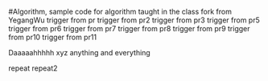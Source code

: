 #Algorithm, sample code for algorithm taught in the class
fork from YegangWu
trigger from pr
trigger from pr2
trigger from pr3
trigger from pr5
trigger from pr6
trigger from pr7
trigger from pr8
trigger from pr9
trigger from pr10
trigger from pr11




Daaaaahhhhh
xyz
anything and everything

repeat
repeat2
